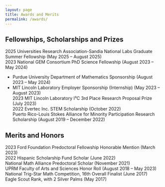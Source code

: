 ```yaml
---
layout: page
title: Awards and Merits
permalink: /awards/
---
```


## Fellowships, Scholarships and Prizes
2025 Universities Research Association-Sandia National Labs Graduate Summer Fellowship (May 2025 – August 2025) <br>
2023 National GEM Consortium PhD Science Fellowship (August 2023 – May 2024) <br>
 - Purdue University Department of Mathematics Sponsorship (August 2023 – May 2024)
 - MIT Lincoln Laboratory Employer Sponsorship (Internship) (May 2023 – August 2023) <br>
2023 MIT Lincoln Laboratory I³C 3rd Place Research Proposal Prize (July 2023) <br>
2022 Evertec Inc. STEM Scholarship (October 2022) <br>
Puerto Rico-Louis Stokes Alliance for Minority Participation Research Scholarship (August 2019 – December 2022) 

## Merits and Honors
2023 Ford Foundation Predoctoral Fellowship Honorable Mention (March 2023) <br>
2022 Hispanic Scholarship Fund Scholar (June 2022) <br>
National Math Alliance Predoctoral Scholar (November 2021) <br>
UPRM Faculty of Arts and Sciences Honor Roll (August 2018 – May 2023) <br>
National Trig-Star Math Competition, 16th Overall Finalist (June 2017) <br>
Eagle Scout Rank, with 2 Silver Palms (May 2017)
